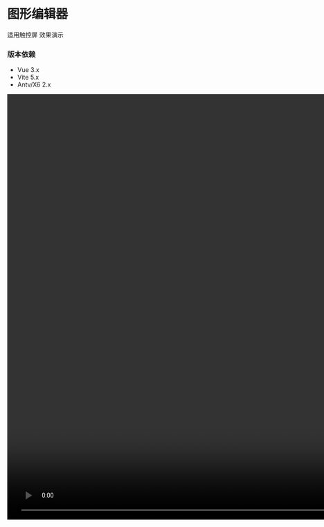 # 图形编辑器

适用触控屏 效果演示

### 版本依赖

- Vue 3.x
- Vite 5.x
- Antv/X6 2.x

<video width="1861" height="983" controls>
    <source src="./demo.webm" type="video/webm">
</video>
